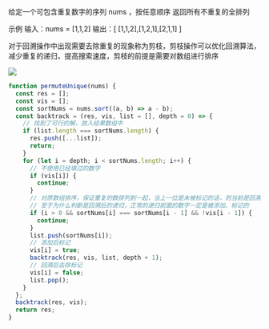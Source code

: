 给定一个可包含重复数字的序列 nums ，按任意顺序 返回所有不重复的全排列

示例
输入：nums = [1,1,2]
输出：[ [1,1,2],[1,2,1],[2,1,1] ]

对于回溯操作中出现需要去除重复的现象称为剪枝，剪枝操作可以优化回溯算法，减少重复的递归，提高搜索速度，剪枝的前提是需要对数组进行排序

![](https://pic.leetcode-cn.com/ddb3425584f42015765c51bd5d85589842b74be2040a5ca8177283d060cf5dc9-image.png)

```js
function permuteUnique(nums) {
  const res = [];
  const vis = [];
  const sortNums = nums.sort((a, b) => a - b);
  const backtrack = (res, vis, list = [], depth = 0) => {
    // 找到了可行的解，放入结果数组中
    if (list.length === sortNums.length) {
      res.push([...list]);
      return;
    }
    for (let i = depth; i < sortNums.length; i++) {
      // 不使用已经填过的数字
      if (vis[i]) {
        continue;
      }
      // 对原数组排序，保证重复的数排列到一起，当上一位是未被标记的话，则当前是回溯操作后的递归，即同一层级的二叉树的节点已经有相同的组合已经被添加到了结果数组中，不再进行添加，否则会重复
      // 至于为什么判断是回溯后的递归，正常的递归前面的数字一定是被添加、标记的
      if (i > 0 && sortNums[i] === sortNums[i - 1] && !vis[i - 1]) {
        continue;
      }
      list.push(sortNums[i]);
      // 添加后标记
      vis[i] = true;
      backtrack(res, vis, list, depth + 1);
      // 回溯后去除标记
      vis[i] = false;
      list.pop();
    }
  };
  backtrack(res, vis);
  return res;
}
```
